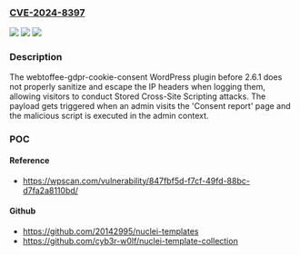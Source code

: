 ### [CVE-2024-8397](https://cve.mitre.org/cgi-bin/cvename.cgi?name=CVE-2024-8397)
![](https://img.shields.io/static/v1?label=Product&message=webtoffee-gdpr-cookie-consent&color=blue)
![](https://img.shields.io/static/v1?label=Version&message=0%3C%202.6.1%20&color=brighgreen)
![](https://img.shields.io/static/v1?label=Vulnerability&message=CWE-79%20Cross-Site%20Scripting%20(XSS)&color=brighgreen)

### Description

The webtoffee-gdpr-cookie-consent WordPress plugin before 2.6.1 does not properly sanitize and escape the IP headers when logging them, allowing visitors to conduct Stored Cross-Site Scripting attacks. The payload gets triggered when an admin visits the 'Consent report' page and the malicious script is executed in the admin context.

### POC

#### Reference
- https://wpscan.com/vulnerability/847fbf5d-f7cf-49fd-88bc-d7fa2a8110bd/

#### Github
- https://github.com/20142995/nuclei-templates
- https://github.com/cyb3r-w0lf/nuclei-template-collection

